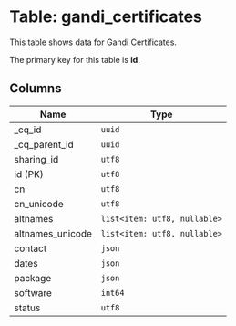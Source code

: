 # Table: gandi_certificates

This table shows data for Gandi Certificates.

The primary key for this table is **id**.

## Columns

| Name          | Type          |
| ------------- | ------------- |
|_cq_id|`uuid`|
|_cq_parent_id|`uuid`|
|sharing_id|`utf8`|
|id (PK)|`utf8`|
|cn|`utf8`|
|cn_unicode|`utf8`|
|altnames|`list<item: utf8, nullable>`|
|altnames_unicode|`list<item: utf8, nullable>`|
|contact|`json`|
|dates|`json`|
|package|`json`|
|software|`int64`|
|status|`utf8`|
